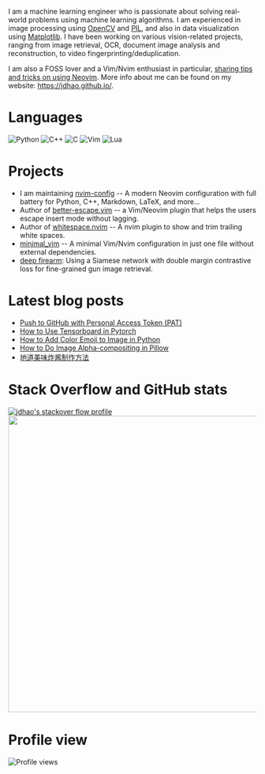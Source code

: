 I am a machine learning engineer who is passionate about solving real-world problems using machine learning algorithms.
I am experienced in image processing using [OpenCV](https://jdhao.github.io/tags/OpenCV/) and [PIL](https://jdhao.github.io/tags/PIL/), and also in data visualization using [Matplotlib](https://jdhao.github.io/tags/Matplotlib/).
I have been working on various vision-related projects, ranging from image retrieval, OCR, document image analysis and reconstruction,
to video fingerprinting/deduplication.

I am also a FOSS lover and a Vim/Nvim enthusiast in particular, [sharing tips and tricks on using Neovim](https://jdhao.github.io/categories/Nvim/).
More info about me can be found on my website: https://jdhao.github.io/.

# Languages

![Python](https://img.shields.io/badge/-Python-ffbc03?&logo=Python)
![C++](https://img.shields.io/badge/-C++-00599C?&logo=c%2b%2b)
![C](https://img.shields.io/badge/-C-888?&logo=C&logoColor=fff)
![Vim](https://img.shields.io/badge/-Vim-019833?&logo=Vim)
![Lua](https://img.shields.io/badge/-Lua-51a0cf?&logo=Lua)

# Projects

+ I am maintaining [nvim-config](https://github.com/jdhao/nvim-config) -- A modern Neovim configuration with full battery for Python, C++, Markdown, LaTeX, and more...
+ Author of [better-escape.vim](https://github.com/jdhao/better-escape.vim) -- a Vim/Neovim plugin that helps the users escape insert mode without lagging.
+ Author of [whitespace.nvim](https://github.com/jdhao/whitespace.nvim) -- A nvim plugin to show and trim trailing white spaces.
+ [minimal_vim](https://github.com/jdhao/minimal_vim) -- A minimal Vim/Nvim configuration in just one file without external dependencies.
+ [deep firearm](https://github.com/jdhao/deep_firearm): Using a Siamese network with double margin contrastive loss for fine-grained gun image retrieval.

# Latest blog posts

<!-- BLOG-POST-LIST:START -->
- [Push to GitHub with Personal Access Token &lpar;PAT&rpar;](https://jdhao.github.io/2022/04/23/github_access_token/)
- [How to Use Tensorboard in Pytorch](https://jdhao.github.io/2022/04/20/pytorch-tensorboard-use/)
- [How to Add Color Emoji to Image in Python](https://jdhao.github.io/2022/04/03/add_color_emoji_to_image_in_python/)
- [How to Do Image Alpha-compositing in Pillow](https://jdhao.github.io/2022/04/01/image_alpha_composite_pillow/)
- [地道美味炸酱制作方法](https://jdhao.github.io/2022/03/28/how_to_make_zhajiang2/)
<!-- BLOG-POST-LIST:END -->

# Stack Overflow and GitHub stats

[![jdhao's stackover flow profile](https://stackoverflow-card.vercel.app/?userID=6064933&theme=solarized-light)](https://stackoverflow.com/users/6064933/jdhao)
<img src="https://github-readme-stats.vercel.app/api?username=jdhao&hide_title=true&show_icons=true&count_private=true&theme=solarized-light&hide_border=true" width="600">

# Profile view

<img src="https://gpvc.arturio.dev/jdhao" alt="Profile views"/>
